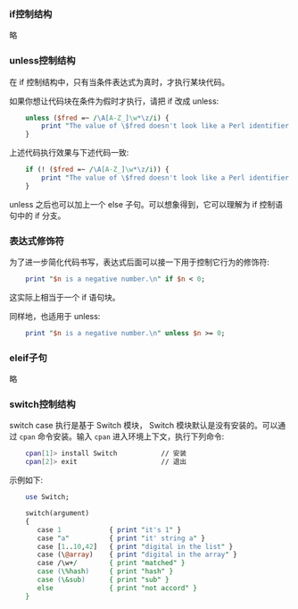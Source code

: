 
### if控制结构

略


### unless控制结构

在 if 控制结构中，只有当条件表达式为真时，才执行某块代码。

如果你想让代码块在条件为假时才执行，请把 if 改成 unless:
```pl
    unless ($fred =~ /\A[A-Z_]\w*\z/i) {
        print "The value of \$fred doesn't look like a Perl identifier name.\n";
    }
```
上述代码执行效果与下述代码一致:
```pl
    if (! ($fred =~ /\A[A-Z_]\w*\z/i)) {
        print "The value of \$fred doesn't look like a Perl identifier name.\n";
    }
```

unless 之后也可以加上一个 else 子句。可以想象得到，它可以理解为 if 控制语句中的 if 分支。


### 表达式修饰符

为了进一步简化代码书写，表达式后面可以接一下用于控制它行为的修饰符:
```pl
    print "$n is a negative number.\n" if $n < 0;
```
这实际上相当于一个 if 语句块。

同样地，也适用于 unless:
```pl
    print "$n is a negative number.\n" unless $n >= 0;
```


### eleif子句

略


### switch控制结构

switch case 执行是基于 Switch 模块， Switch 模块默认是没有安装的。可以通过 `cpan` 命令安装。输入 `cpan` 进入环境上下文，执行下列命令:
```sh
    cpan[1]> install Switch           // 安装
    cpan[2]> exit                     // 退出
```

示例如下:
```pl
    use Switch;

    switch(argument)
    {
       case 1            { print "it's 1" }
       case "a"          { print "it' string a" }
       case [1..10,42]   { print "digital in the list" }
       case (\@array)    { print "digital in the array" }
       case /\w+/        { print "matched" }
       case (\%hash)     { print "hash" }
       case (\&sub)      { print "sub" }
       else              { print "not accord" }
    }
```

